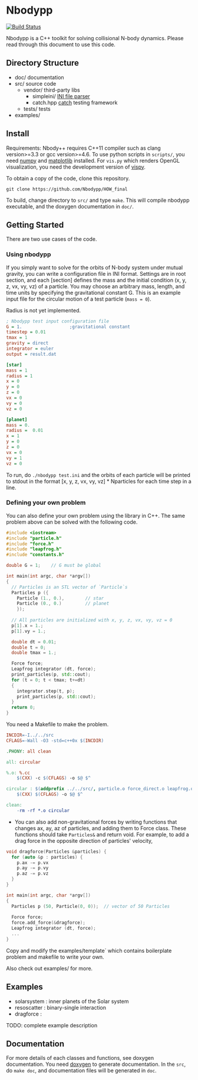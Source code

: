 Nbodypp
=========

[![Build Status](https://travis-ci.org/Nbodypp/HOW_final.svg?branch=master)](https://travis-ci.org/Nbodypp/HOW_final)

Nbodypp is a C++ toolkit for solving collisional N-body dynamics. Please read
through this document to use this code.

## Directory Structure

- doc/ documentation
- src/ source code
  * vendor/ third-party libs
    + simpleini/  [INI file parser](https://github.com/brofield/simpleini)
    + catch.hpp   [catch](https://github.com/philsquared/Catch/) testing framework
  * tests/  tests
- examples/

## Install

Requirements: Nbody++ requires C++11 compiler such as clang version>=3.3 or gcc version>=4.6. To use python scripts in `scripts/`, you need [numpy](numpy.org) and [matplotlib](matplotlib.org) installed. For `vis.py` which renders OpenGL visualization, you need the development version of [vispy](https://github.com/vispy/vispy).

To obtain a copy of the code, clone this repository.
```
git clone https://github.com/Nbodypp/HOW_final
```
To build, change directory to `src/` and type `make`. This will compile nbodypp executable, and the doxygen documentation in `doc/`.

## Getting Started

There are two use cases of the code.

### Using nbodypp
If you simply want to solve for the orbits of N-body system under mutual gravity, you can write a configuration file in INI format. Settings are in root section, and each [section] defines the mass and the initial condition (x, y, z, vx, vy, vz) of a particle. You may choose an arbitrary mass, length, and time units by specifying the gravitational constant G. This is an example input file for the circular motion of a test particle (`mass = 0`).

Radius is not yet implemented.

```ini
; Nbodypp test input configuration file
G = 1.                  ;gravitational constant
timestep = 0.01
tmax = 1
gravity = direct
integrator = euler
output = result.dat

[star]
mass = 1
radius = 1
x = 0
y = 0
z = 0
vx = 0
vy = 0
vz = 0

[planet]
mass = 0.
radius =  0.01
x = 1
y = 0
z = 0
vx = 0
vy = 1
vz = 0
```

To run, do `./nbodypp test.ini` and the orbits of each particle will be printed
to stdout in the format [x, y, z, vx, vy, vz] * Nparticles for each time step
in a line. 

### Defining your own problem

You can also define your own problem using the library in C++. The same problem above can be solved with the following code.

```c++
#include <iostream>
#include "particle.h"
#include "force.h"
#include "leapfrog.h"
#include "constants.h"

double G = 1;    // G must be global

int main(int argc, char *argv[])
{
  // Particles is an STL vector of `Particle`s
  Particles p ({
    Particle (1., 0.),        // star
    Particle (0., 0.)         // planet
    });
  
  // All particles are initialized with x, y, z, vx, vy, vz = 0
  p[1].x = 1.;
  p[1].vy = 1.;

  double dt = 0.01;
  double t = 0;
  double tmax = 1.;

  Force force;
  Leapfrog integrator (dt, force);
  print_particles(p, std::cout);
  for (t = 0; t < tmax; t+=dt)
  {
    integrator.step(t, p);
    print_particles(p, std::cout);
  }
  return 0;
}
```

You need a Makefile to make the problem.

```makefile
INCDIR=-I../../src
CFLAGS=-Wall -O3 -std=c++0x $(INCDIR)

.PHONY: all clean

all: circular

%.o: %.cc
	$(CXX) -c $(CFLAGS) -o $@ $^

circular : $(addprefix ../../src/, particle.o force_direct.o leapfrog.o) circular.o
	$(CXX) $(CFLAGS) -o $@ $^

clean:
	-rm -rf *.o circular
```
- You can also add non-gravitational forces by writing functions that changes
  ax, ay, az of particles, and adding them to Force class. These functions should take `Particles&` and return void. For example, to add a drag force in the opposite direction of particles' velocity,

```c++
void dragforce(Particles &particles) {
  for (auto &p : particles) {
    p.ax -= p.vx
    p.ay -= p.vy
    p.az -= p.vz
  }
}

int main(int argc, char *argv[])
{
  Particles p (50, Particle(0, 0));  // vector of 50 Particles
  
  Force force;
  force.add_force(&dragforce);
  Leapfrog integrator (dt, force);
  ...
}
```

Copy and modify the examples/template` which contains boilerplate problem and makefile to write your own.

Also check out examples/ for more.

## Examples

- solarsystem : inner planets of the Solar system
- resoscatter : binary-single interaction
- dragforce : 

TODO: complete example description

## Documentation

For more details of each classes and functions, see doxygen documentation.
You need [doxygen](http://www.stack.nl/~dimitri/doxygen/) to generate documentation. In the `src`, do `make doc`, and documentation files will be generated in `doc`.
